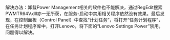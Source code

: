 解决办法：卸载Power Management相关的软件也不能解决，通过RegEdit搜索PWMTR64V.dll亦一无所获，在服务-启动中禁用相关程序依然没有效果。最后发现，在控制面板（Control Panel）中查找“计划任务”，将打开“任务计划程序”，在任务计划程序库中，打开Lenovo，将下面的“Lenovo Settings Power”禁用，问题得以解决。